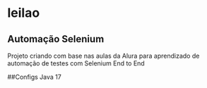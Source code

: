# leilao
## Automação Selenium

Projeto criando com base nas aulas da Alura para aprendizado de automação de testes com Selenium End to End

##Configs
Java 17
